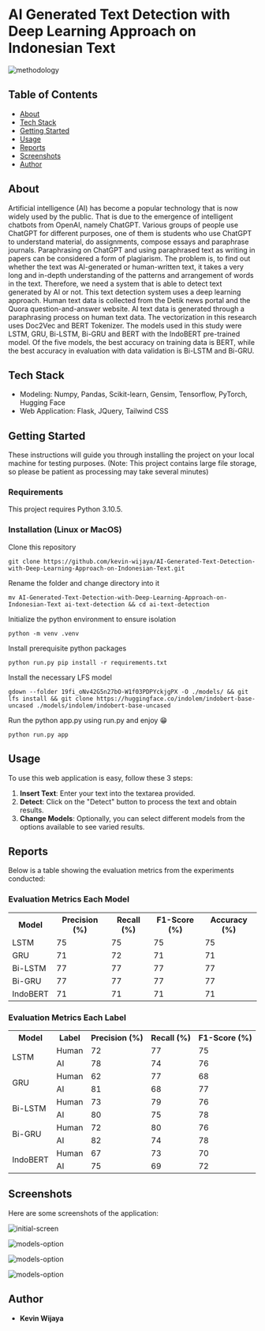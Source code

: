 # AI Generated Text Detection with Deep Learning Approach on Indonesian Text
![methodology](research/methodology.png)

## Table of Contents
+ [About](#about)
+ [Tech Stack](#techstack)
+ [Getting Started](#getting_started)
+ [Usage](#usage)
+ [Reports](#reports)
+ [Screenshots](#screenshots)
+ [Author](#author)

## About <a name = "about"></a>

Artificial intelligence (AI) has become a popular technology that is now widely used by the public. That is due to the emergence of intelligent chatbots from OpenAI, namely ChatGPT. Various groups of people use ChatGPT for different purposes, one of them is students who use ChatGPT to understand material, do assignments, compose essays and paraphrase journals. Paraphrasing on ChatGPT and using paraphrased text as writing in papers can be considered a form of plagiarism. The problem is, to find out whether the text was AI-generated or human-written text, it takes a very long and in-depth understanding of the patterns and arrangement of words in the text. Therefore, we need a system that is able to detect text generated by AI or not. This text detection system uses a deep learning approach. Human text data is collected from the Detik news portal and the Quora question-and-answer website. AI text data is generated through a paraphrasing process on human text data. The vectorization in this research uses Doc2Vec and BERT Tokenizer. The models used in this study were LSTM, GRU, Bi-LSTM, Bi-GRU and BERT with the IndoBERT pre-trained model. Of the five models, the best accuracy on training data is BERT, while the best accuracy in evaluation with data validation is Bi-LSTM and Bi-GRU.

## Tech Stack <a name = "techstack"></a>

- Modeling: Numpy, Pandas, Scikit-learn, Gensim, Tensorflow, PyTorch, Hugging Face
- Web Application: Flask, JQuery, Tailwind CSS

## Getting Started <a name = "getting_started"></a>

These instructions will guide you through installing the project on your local machine for testing purposes. (Note: This project contains large file storage, so please be patient as processing may take several minutes)

### Requirements

This project requires Python 3.10.5.

### Installation (Linux or MacOS)

Clone this repository
```
git clone https://github.com/kevin-wijaya/AI-Generated-Text-Detection-with-Deep-Learning-Approach-on-Indonesian-Text.git
```
Rename the folder and change directory into it
```
mv AI-Generated-Text-Detection-with-Deep-Learning-Approach-on-Indonesian-Text ai-text-detection && cd ai-text-detection
```
Initialize the python environment to ensure isolation
```
python -m venv .venv
```
Install prerequisite python packages
```
python run.py pip install -r requirements.txt
```
Install the necessary LFS model
```
gdown --folder 19fi_oNv42G5n27bO-W1f03PDPYckjgPX -O ./models/ && git lfs install && git clone https://huggingface.co/indolem/indobert-base-uncased ./models/indolem/indobert-base-uncased
```
Run the python app.py using run.py and enjoy 😁
```
python run.py app
```

## Usage <a name = "usage"></a>

To use this web application is easy, follow these 3 steps:

1. **Insert Text**: Enter your text into the textarea provided.
2. **Detect**: Click on the "Detect" button to process the text and obtain results.
3. **Change Models**: Optionally, you can select different models from the options available to see varied results.

## Reports <a name = "reports"></a>

Below is a table showing the evaluation metrics from the experiments conducted:
### Evaluation Metrics Each Model
<table>
    <tr>
        <th>Model</th>
        <th>Precision (%)</th>
        <th>Recall (%)</th>
        <th>F1-Score (%)</th>
        <th>Accuracy (%)</th>
    </tr>
    <tr>
        <td>LSTM</td>
        <td>75</td>
        <td>75</td>
        <td>75</td>
        <td>75</td>
    </tr>
    <tr>
        <td>GRU</td>
        <td>71</td>
        <td>72</td>
        <td>71</td>
        <td>71</td>
    </tr>
    <tr>
        <td>Bi-LSTM</td>
        <td>77</td>
        <td>77</td>
        <td>77</td>
        <td>77</td>
    </tr>
    <tr>
        <td>Bi-GRU</td>
        <td>77</td>
        <td>77</td>
        <td>77</td>
        <td>77</td>
    </tr>
        <tr>
        <td>IndoBERT</td>
        <td>71</td>
        <td>71</td>
        <td>71</td>
        <td>71</td>
    </tr>
</table>

### Evaluation Metrics Each Label
<table>
    <tr>
        <th>Model</th>
        <th>Label</th>
        <th>Precision (%)</th>
        <th>Recall (%)</th>
        <th>F1-Score (%)</th>
    </tr>
    <tr>
        <td rowspan="2">LSTM</td>
        <td>Human</td>
        <td>72</td>
        <td>77</td>
        <td>75</td>
    </tr>
    <tr>
        <td>AI</td>
        <td>78</td>
        <td>74</td>
        <td>76</td>
    </tr>
        <tr>
        <td rowspan="2">GRU</td>
        <td>Human</td>
        <td>62</td>
        <td>77</td>
        <td>68</td>
    </tr>
    <tr>
        <td>AI</td>
        <td>81</td>
        <td>68</td>
        <td>77</td>
    </tr>
        <tr>
        <td rowspan="2">Bi-LSTM</td>
        <td>Human</td>
        <td>73</td>
        <td>79</td>
        <td>76</td>
    </tr>
    <tr>
        <td>AI</td>
        <td>80</td>
        <td>75</td>
        <td>78</td>
    </tr>
        <tr>
        <td rowspan="2">Bi-GRU</td>
        <td>Human</td>
        <td>72</td>
        <td>80</td>
        <td>76</td>
    </tr>
    <tr>
        <td>AI</td>
        <td>82</td>
        <td>74</td>
        <td>78</td>
    </tr>
        <tr>
        <td rowspan="2">IndoBERT</td>
        <td>Human</td>
        <td>67</td>
        <td>73</td>
        <td>70</td>
    </tr>
    <tr>
        <td>AI</td>
        <td>75</td>
        <td>69</td>
        <td>72</td>
    </tr>
</table>

## Screenshots <a name = "screenshots"></a>

Here are some screenshots of the application:

![initial-screen](https://github.com/kevin-wijaya/resources/raw/main/images/ai-generated-text-detection-with-deep-learning-approach-on-indonesia-text/initial.png)

![models-option](https://github.com/kevin-wijaya/resources/raw/main/images/ai-generated-text-detection-with-deep-learning-approach-on-indonesia-text/models-option.png)

![models-option](https://github.com/kevin-wijaya/resources/raw/main/images/ai-generated-text-detection-with-deep-learning-approach-on-indonesia-text/detected-as-ai-generated-text.png)

![models-option](https://github.com/kevin-wijaya/resources/raw/main/images/ai-generated-text-detection-with-deep-learning-approach-on-indonesia-text/detected-as-human-text.png)

## Author <a name = "Author"></a>
- **Kevin Wijaya** 